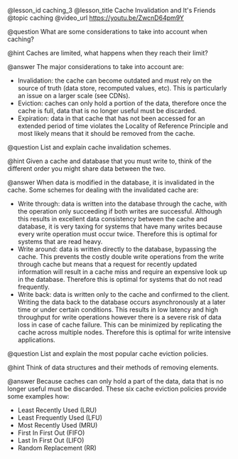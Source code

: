 @lesson_id
caching_3
@lesson_title
Cache Invalidation and It's Friends
@topic
caching
@video_url
https://youtu.be/ZwcnD64pm9Y

@question
What are some considerations to take into account when caching?

@hint
Caches are limited, what happens when they reach their limit?

@answer
The major considerations to take into account are: 
- Invalidation: the cache can become outdated and must rely on the source of truth (data store, recomputed values, etc). This is particularly an issue on a larger scale (see CDNs).
- Eviction: caches can only hold a portion of the data, therefore once the cache is full, data that is no longer useful must be discarded.
- Expiration: data in that cache that has not been accessed for an extended period of time violates the Locality of Reference Principle and most likely means that it should be removed from the cache.

@question
List and explain cache invalidation schemes.

@hint
Given a cache and database that you must write to, think of the different order you might share data between the two.

@answer
When data is modified in the database, it is invalidated in the cache. Some schemes for dealing with the invalidated cache are:
- Write through: data is written into the database through the cache, with the operation only succeeding if both writes are successful. Although this results in excellent data consistency between the cache and database, it is very taxing for systems that have many writes because every write operation must occur twice. Therefore this is optimal for systems that are read heavy.
- Write around: data is written directly to the database, bypassing the cache. This prevents the costly double write operations from the write through cache but means that a request for recently updated information will result in a cache miss and require an expensive look up in the database. Therefore this is optimal for systems that do not read frequently.
- Write back: data is written only to the cache and confirmed to the client. Writing the data back to the database occurs asynchronously at a later time or under certain conditions. This results in low latency and high throughput for write operations however there is a severe risk of data loss in case of cache failure. This can be minimized by replicating the cache across multiple nodes. Therefore this is optimal for write intensive applications.

@question
List and explain the most popular cache eviction policies.

@hint
Think of data structures and their methods of removing elements.

@answer
Because caches can only hold a part of the data, data that is no longer useful must be discarded. These six cache eviction policies provide some examples how:
- Least Recently Used (LRU)
- Least Frequently Used (LFU)
- Most Recently Used (MRU)
- First In First Out (FIFO)
- Last In First Out (LIFO)
- Random Replacement (RR)
